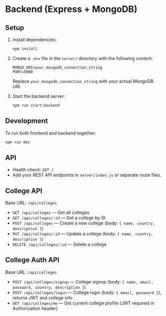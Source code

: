 # Backend (Express + MongoDB)

## Setup

1. Install dependencies:
   ```bash
   npm install
   ```

2. Create a `.env` file in the `server/` directory with the following content:
   ```env
   MONGO_URI=your_mongodb_connection_string
   PORT=5000
   ```
   Replace `your_mongodb_connection_string` with your actual MongoDB URI.

3. Start the backend server:
   ```bash
   npm run start:backend
   ```

## Development

To run both frontend and backend together:
```bash
npm run dev
```

## API
- Health check: `GET /`
- Add your REST API endpoints in `server/index.js` or separate route files.

## College API

Base URL: `/api/colleges`

- `GET /api/colleges` — Get all colleges
- `GET /api/colleges/:id` — Get a college by ID
- `POST /api/colleges` — Create a new college (body: `{ name, country, description }`)
- `PUT /api/colleges/:id` — Update a college (body: `{ name, country, description }`)
- `DELETE /api/colleges/:id` — Delete a college

## College Auth API

Base URL: `/api/colleges`

- `POST /api/colleges/signup` — College signup (body: `{ name, email, password, country, description }`)
- `POST /api/colleges/login` — College login (body: `{ email, password }`), returns JWT and college info
- `GET /api/colleges/me` — Get current college profile (JWT required in Authorization header) 